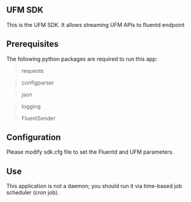 UFM SDK
--------------------------------------------------------

This is the UFM SDK.
It allows streaming UFM APIs to fluentd endpoint 

Prerequisites 
--------------------------------------------------------

The following python packages are required to run this app:

>requests

>configparser

>json

>logging

>FluentSender

Configuration  
-------------------------------------------------------- 
Please modify sdk.cfg file to set the Fluentd and UFM parameters.

Use  
-------------------------------------------------------- 
This application is not a daemon; you should run it via time-based job scheduler (cron job).
